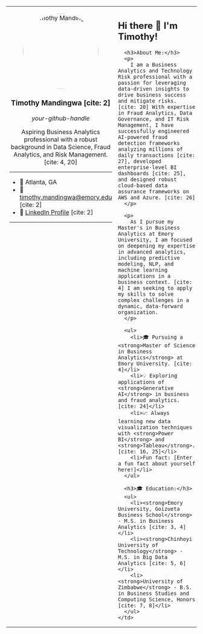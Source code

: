 <table width="100%">
  <tr>
    <td width="35%" valign="top">
      <p align="center">
        <img src="URL_TO_YOUR_PROFILE_PICTURE.jpg" alt="Timothy Mandingwa" width="200px" style="border-radius:50%">
      </p>
      <h3 align="center">Timothy Mandingwa [cite: 2]</h3>
      <p align="center"><em>your-github-handle</em></p>
      <p align="center">
        Aspiring Business Analytics professional with a robust background in Data Science, Fraud Analytics, and Risk Management. [cite: 4, 20]
      </p>
      <hr>
      <ul>
        <li>📍 Atlanta, GA </li>
        <li>📧 <a href="mailto:timothy.mandingwa@emory.edu">timothy.mandingwa@emory.edu</a> [cite: 2]</li>
        <li>🔗 <a href="https://www.linkedin.com/in/YOUR_LINKEDIN_URL/">LinkedIn Profile</a> [cite: 2]</li>
      </ul>
      <hr>
    </td>
    <td width="65%" valign="top">
      <h2>Hi there 👋 I'm Timothy!</h2>
      
      <h3>About Me:</h3>
      <p>
        I am a Business Analytics and Technology Risk professional with a passion for leveraging data-driven insights to drive business success and mitigate risks. [cite: 20] With expertise in Fraud Analytics, Data Governance, and IT Risk Management, I have successfully engineered AI-powered fraud detection frameworks analyzing millions of daily transactions [cite: 27], developed enterprise-level BI dashboards [cite: 25], and designed robust cloud-based data assurance frameworks on AWS and Azure. [cite: 26]
      </p>
      
      <p>
        As I pursue my Master's in Business Analytics at Emory University, I am focused on deepening my expertise in advanced analytics, including predictive modeling, NLP, and machine learning applications in a business context. [cite: 4] I am seeking to apply my skills to solve complex challenges in a dynamic, data-forward organization.
      </p>

      <ul>
        <li>🎓 Pursuing a <strong>Master of Science in Business Analytics</strong> at Emory University. [cite: 4]</li>
        <li>💡 Exploring applications of <strong>Generative AI</strong> in business and fraud analytics. [cite: 24]</li>
        <li>📈 Always learning new data visualization techniques with <strong>Power BI</strong> and <strong>Tableau</strong>. [cite: 16, 25]</li>
        <li>Fun fact: [Enter a fun fact about yourself here!]</li>
      </ul>

      <h3>🎓 Education:</h3>
      <ul>
        <li><strong>Emory University, Goizueta Business School</strong> - M.S. in Business Analytics [cite: 3, 4]</li>
        <li><strong>Chinhoyi University of Technology</strong> - M.S. in Big Data Analytics [cite: 5, 6]</li>
        <li><strong>University of Zimbabwe</strong> - B.S. in Business Studies and Computing Science, Honors [cite: 7, 8]</li>
      </ul>
    </td>
  </tr>
</table>
